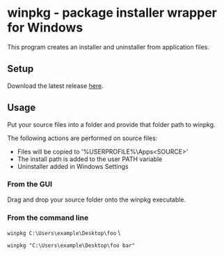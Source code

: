 # winpkg - package installer wrapper for Windows

This program creates an installer and uninstaller from application files. 

## Setup
Download the latest release [here](https://github.com/dmaccormac/winpkg/releases).

## Usage
Put your source files into a folder and provide that folder path to winpkg.
 
The following actions are performed on source files:
- Files will be copied to '%USERPROFILE%\Apps\<SOURCE>'
- The install path is added to the user PATH variable
- Uninstaller added in Windows Settings

### From the GUI
Drag and drop your source folder onto the winpkg executable.

### From the command line
`winpkg C:\Users\example\Desktop\foo` \

`winpkg "C:\Users\example\Desktop\foo bar"`



